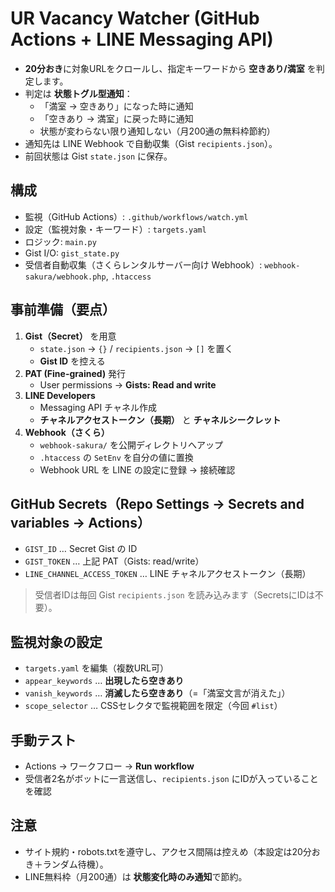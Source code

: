 # UR Vacancy Watcher (GitHub Actions + LINE Messaging API)

- **20分おき**に対象URLをクロールし、指定キーワードから **空きあり/満室** を判定します。
- 判定は **状態トグル型通知**：
  - 「満室 → 空きあり」になった時に通知
  - 「空きあり → 満室」に戻った時に通知
  - 状態が変わらない限り通知しない（月200通の無料枠節約）
- 通知先は LINE Webhook で自動収集（Gist `recipients.json`）。
- 前回状態は Gist `state.json` に保存。

## 構成

- 監視（GitHub Actions）: `.github/workflows/watch.yml`
- 設定（監視対象・キーワード）: `targets.yaml`
- ロジック: `main.py`
- Gist I/O: `gist_state.py`
- 受信者自動収集（さくらレンタルサーバー向け Webhook）: `webhook-sakura/webhook.php`, `.htaccess`

## 事前準備（要点）

1. **Gist（Secret）** を用意
   - `state.json` → `{}` / `recipients.json` → `[]` を置く
   - **Gist ID** を控える
2. **PAT (Fine-grained)** 発行
   - User permissions → **Gists: Read and write**
3. **LINE Developers**
   - Messaging API チャネル作成
   - **チャネルアクセストークン（長期）** と **チャネルシークレット**
4. **Webhook（さくら）**
   - `webhook-sakura/` を公開ディレクトリへアップ
   - `.htaccess` の `SetEnv` を自分の値に置換
   - Webhook URL を LINE の設定に登録 → 接続確認

## GitHub Secrets（Repo Settings → Secrets and variables → Actions）

- `GIST_ID` … Secret Gist の ID
- `GIST_TOKEN` … 上記 PAT（Gists: read/write）
- `LINE_CHANNEL_ACCESS_TOKEN` … LINE チャネルアクセストークン（長期）

> 受信者IDは毎回 Gist `recipients.json` を読み込みます（SecretsにIDは不要）。

## 監視対象の設定

- `targets.yaml` を編集（複数URL可）
- `appear_keywords` … **出現したら空きあり**
- `vanish_keywords` … **消滅したら空きあり**（=「満室文言が消えた」）
- `scope_selector` … CSSセレクタで監視範囲を限定（今回 `#list`）

## 手動テスト

- Actions → ワークフロー → **Run workflow**
- 受信者2名がボットに一言送信し、`recipients.json` にIDが入っていることを確認

## 注意

- サイト規約・robots.txtを遵守し、アクセス間隔は控えめ（本設定は20分おき＋ランダム待機）。
- LINE無料枠（月200通）は **状態変化時のみ通知**で節約。
